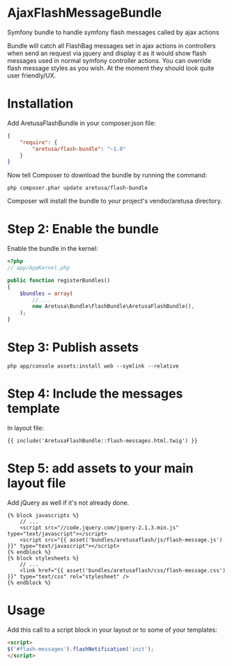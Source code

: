 # AjaxFlashMessageBundle
Symfony bundle to handle symfony flash messages called by ajax actions

Bundle will catch all FlashBag messages set in ajax actions in controllers when send an request via jquery and display it as it would show flash messages used in normal symfony controller actions.
You can override flash message styles as you wish. At the moment they should look quite user friendly/UX.

# Installation

Add AretusaFlashBundle in your composer.json file:
```json
{
    "require": {
        "aretusa/flash-bundle": "~1.0"
    }
}
```
Now tell Composer to download the bundle by running the command:
```console
php composer.phar update aretusa/flash-bundle
```
Composer will install the bundle to your project's vendor/aretusa directory.

# Step 2: Enable the bundle

Enable the bundle in the kernel:

```php
<?php
// app/AppKernel.php

public function registerBundles()
{
    $bundles = array(
        // ...
        new Aretusa\Bundle\FlashBundle\AretusaFlashBundle(),
    );
}
```
# Step 3: Publish assets
```console
php app/console assets:install web --symlink --relative
```
# Step 4: Include the messages template

In layout file:
```twig
{{ include('AretusaFlashBundle::flash-messages.html.twig') }}
```
# Step 5: add assets to your main layout file

Add jQuery as well if it's not already done.
```twig
{% block javascripts %}
    // ...
    <script src="//code.jquery.com/jquery-2.1.3.min.js" type="text/javascript"></script>
    <script src="{{ asset('bundles/aretusaflash/js/flash-message.js') }}" type="text/javascript"></script>
{% endblock %}
{% block stylesheets %}
    // ...
    <link href="{{ asset('bundles/aretusaflash/css/flash-message.css') }}" type="text/css" rel="stylesheet" />
{% endblock %}
```
# Usage

Add this call to a script block in your layout or to some of your templates:
```html
<script>
$('#flash-messages').flashNotification('init');
</script>
```
